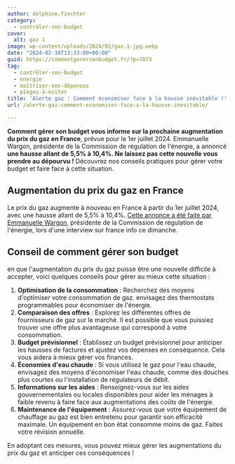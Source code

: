 ```yaml
---
author: delphine.fiechter
category:
  - contrôler-son-budget
cover:
  alt: gaz 1
image: wp-content/uploads/2024/02/gaz-1-jpg.webp
date: "2024-02-10T13:33:00+00:00"
guid: https://commentgerersonbudget.fr/?p=7073
tag:
  - contrôler-son-budget
  - energie
  - maîtriser-ses-dépenses
  - pièges-à-éviter
title: 'Alerte gaz : Comment économiser face à la hausse inévitable !'
url: /alerte-gaz-comment-economiser-face-a-la-hausse-inevitable/

---
```

**Comment gérer son budget vous informe sur la prochaine augmentation du prix du gaz en France**, prévue pour le 1er juillet 2024. Emmanuelle Wargon, présidente de la Commission de régulation de l'énergie, a annoncé **une hausse allant de 5,5% à 10,4%. Ne laissez pas cette nouvelle vous prendre au dépourvu !** Découvrez nos conseils pratiques pour gérer votre budget et faire face à cette situation.

## **Augmentation du prix du gaz en France**

Le prix du gaz augmente à nouveau en France à partir du 1er juillet 2024, avec une hausse allant de 5,5% à 10,4%. [Cette annonce a été faite par Emmanuelle Wargon](https://madame-raleuse.com/gaz-la-baisse-de-consommation-demande-par-le-gouvernement-engendre-une-flambee-des-prix ""), présidente de la Commission de régulation de l'énergie, lors d'une interview sur france info ce dimanche.

## **Conseil de comment gérer son budget**

en que l'augmentation du prix du gaz puisse être une nouvelle difficile à accepter, voici quelques conseils pour gérer au mieux cette situation :

1. **Optimisation de la consommation** : Recherchez des moyens d'optimiser votre consommation de gaz. envisagez des thermostats programmables pour économiser de l'énergie.
1. **Comparaison des offres** : Explorez les différentes offres de fournisseurs de gaz sur le marché. Il est possible que vous puissiez trouver une offre plus avantageuse qui correspond à votre consommation.
1. **Budget prévisionnel** : Établissez un budget prévisionnel pour anticiper les hausses de factures et ajustez vos dépenses en conséquence. Cela vous aidera à mieux gérer vos finances.
1. **Économies d'eau chaude** : Si vous utilisez le gaz pour l'eau chaude, envisagez des moyens d'économiser l'eau chaude, comme des douches plus courtes ou l'installation de régulateurs de débit.
1. **Informations sur les aides** : Renseignez-vous sur les aides gouvernementales ou locales disponibles pour aider les ménages à faible revenu à faire face aux augmentations des coûts de l'énergie.
1. **Maintenance de l'équipement** : Assurez-vous que votre équipement de chauffage au gaz est bien entretenu pour garantir son efficacité maximale. Un équipement en bon état consomme moins de gaz. Faites votre révision annuelle.

En adoptant ces mesures, vous pouvez mieux gérer les augmentations du prix du gaz et anticiper ces conséquences !

